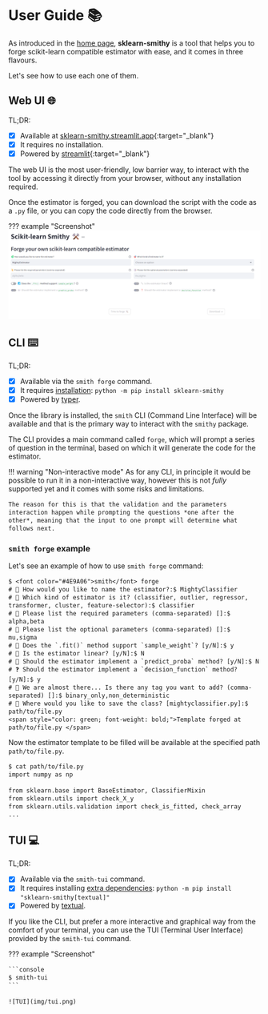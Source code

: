 # User Guide 📚

As introduced in the [home page](index.md), **sklearn-smithy** is a tool that helps you to forge scikit-learn compatible estimator with ease, and it comes in three flavours.

Let's see how to use each one of them.

## Web UI 🌐

TL;DR:

- [x] Available at [sklearn-smithy.streamlit.app](https://sklearn-smithy.streamlit.app/){:target="_blank"}
- [x] It requires no installation.
- [x] Powered by [streamlit](https://streamlit.io/){:target="_blank"}

The web UI is the most user-friendly, low barrier way, to interact with the tool by accessing it directly from your browser, without any installation required.

Once the estimator is forged, you can download the script with the code as a `.py` file, or you can copy the code directly from the browser.

??? example "Screenshot"
    ![Web UI](img/webui.png)

## CLI ⌨️

TL;DR:

- [x] Available via the `smith forge` command.
- [x] It requires [installation](installation.md): `python -m pip install sklearn-smithy`
- [x] Powered by [typer](https://typer.tiangolo.com/).

Once the library is installed, the `smith` CLI (Command Line Interface) will be available and that is the primary way to interact with the `smithy` package.

The CLI provides a main command called `forge`, which will prompt a series of question in the terminal, based on which it will generate the code for the estimator.

!!! warning "Non-interactive mode"
    As for any CLI, in principle it would be possible to run it in a non-interactive way, however this is not *fully* supported yet and it comes with some risks and limitations.

    The reason for this is that the validation and the parameters interaction happen while prompting the questions *one after the other*, meaning that the input to one prompt will determine what follows next.

### `smith forge` example

Let's see an example of how to use `smith forge` command:

<div class="termy">

```console
$ <font color="#4E9A06">smith</font> forge
# 🐍 How would you like to name the estimator?:$ MightyClassifier
# 🎯 Which kind of estimator is it? (classifier, outlier, regressor, transformer, cluster, feature-selector):$ classifier
# 📜 Please list the required parameters (comma-separated) []:$ alpha,beta
# 📑 Please list the optional parameters (comma-separated) []:$ mu,sigma
# 📶 Does the `.fit()` method support `sample_weight`? [y/N]:$ y
# 📏 Is the estimator linear? [y/N]:$ N
# 🎲 Should the estimator implement a `predict_proba` method? [y/N]:$ N
# ❓ Should the estimator implement a `decision_function` method? [y/N]:$ y
# 🧪 We are almost there... Is there any tag you want to add? (comma-separated) []:$ binary_only,non_deterministic
# 📂 Where would you like to save the class? [mightyclassifier.py]:$ path/to/file.py
<span style="color: green; font-weight: bold;">Template forged at path/to/file.py </span>
```

</div>

Now the estimator template to be filled will be available at the specified path `path/to/file.py`.

<div class="termy">

```console
$ cat path/to/file.py
import numpy as np

from sklearn.base import BaseEstimator, ClassifierMixin
from sklearn.utils import check_X_y
from sklearn.utils.validation import check_is_fitted, check_array
...
```

</div>

## TUI 💻

TL;DR:

- [x] Available via the `smith-tui` command.
- [x] It requires installing [extra dependencies](installation.md#extra-dependencies): `python -m pip install "sklearn-smithy[textual]"`
- [x] Powered by [textual](https://textual.textualize.io/).

If you like the CLI, but prefer a more interactive and graphical way from the comfort of your terminal, you can use the TUI (Terminal User Interface) provided by the `smith-tui` command.

??? example "Screenshot"

    ```console
    $ smith-tui
    ```
    
    ![TUI](img/tui.png)
